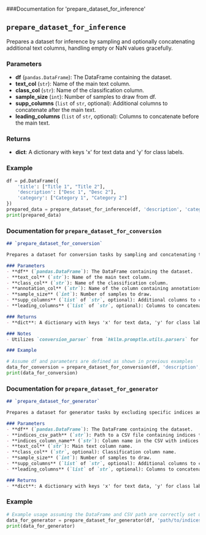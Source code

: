 ###Documentation for 'prepare_dataset_for_inference'
## `prepare_dataset_for_inference`

Prepares a dataset for inference by sampling and optionally concatenating additional text columns, handling empty or NaN values gracefully.

### Parameters
- **df** (`pandas.DataFrame`): The DataFrame containing the dataset.
- **text_col** (`str`): Name of the main text column.
- **class_col** (`str`): Name of the classification column.
- **sample_size** (`int`): Number of samples to draw from df.
- **supp_columns** (`list` of `str`, optional): Additional columns to concatenate after the main text.
- **leading_columns** (`list` of `str`, optional): Columns to concatenate before the main text.

### Returns
- **dict**: A dictionary with keys 'x' for text data and 'y' for class labels.

### Example
```python
df = pd.DataFrame({
    'title': ["Title 1", "Title 2"],
    'description': ["Desc 1", "Desc 2"],
    'category': ["Category 1", "Category 2"]
})
prepared_data = prepare_dataset_for_inference(df, 'description', 'category', 2)
print(prepared_data)
```
### Documentation for `prepare_dataset_for_conversion`

```markdown
## `prepare_dataset_for_conversion`

Prepares a dataset for conversion tasks by sampling and concatenating text columns, similar to `prepare_dataset_for_inference`, but includes an annotation column.

### Parameters
- **df** (`pandas.DataFrame`): The DataFrame containing the dataset.
- **text_col** (`str`): Name of the main text column.
- **class_col** (`str`): Name of the classification column.
- **annotation_col** (`str`): Name of the column containing annotations.
- **sample_size** (`int`): Number of samples to draw.
- **supp_columns** (`list` of `str`, optional): Additional columns to concatenate after the main text.
- **leading_columns** (`list` of `str`, optional): Columns to concatenate before the main text.

### Returns
- **dict**: A dictionary with keys 'x' for text data, 'y' for class labels, and 'z' for annotations.

### Notes
- Utilizes `conversion_parser` from `hkllm.promptlm.utils.parsers` for parsing.

### Example
```
```python
# Assume df and parameters are defined as shown in previous examples
data_for_conversion = prepare_dataset_for_conversion(df, 'description', 'category', 'notes', 2)
print(data_for_conversion)
```
### Documentation for `prepare_dataset_for_generator`

```markdown
## `prepare_dataset_for_generator`

Prepares a dataset for generator tasks by excluding specific indices and sampling, optionally concatenating text columns.

### Parameters
- **df** (`pandas.DataFrame`): The DataFrame containing the dataset.
- **indices_csv_path** (`str`): Path to a CSV file containing indices to exclude.
- **indices_column_name** (`str`): Column name in the CSV with indices.
- **text_col** (`str`): Main text column name.
- **class_col** (`str`, optional): Classification column name.
- **sample_size** (`int`): Number of samples to draw.
- **supp_columns** (`list` of `str`, optional): Additional columns to concatenate after the main text.
- **leading_columns** (`list` of `str`, optional): Columns to concatenate before the main text.

### Returns
- **dict**: A dictionary with keys 'x' for text data, 'y' for class labels (if class_col is not None), and 'Index' for sampled row indices.
```
### Example
```python
# Example usage assuming the DataFrame and CSV path are correctly set up
data_for_generator = prepare_dataset_for_generator(df, 'path/to/indices.csv', 'exclude_indices', 'description', 'category', 100)
print(data_for_generator)
```
